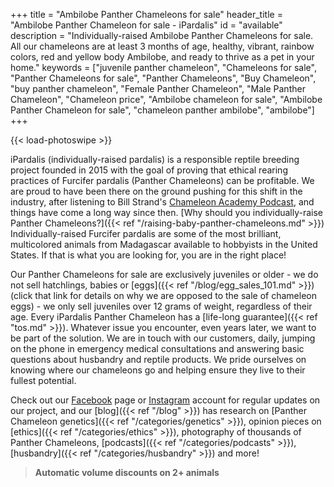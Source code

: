 +++
title = "Ambilobe Panther Chameleons for sale"
header_title = "Ambilobe Panther Chameleon for sale - iPardalis"
id = "available"
description = "Individually-raised Ambilobe Panther Chameleons for sale. All our chameleons are at least 3 months of age, healthy, vibrant, rainbow colors, red and yellow body Ambilobe, and ready to thrive as a pet in your home."
keywords = ["juvenile panther chameleon", "Chameleons for sale", "Panther Chameleons for sale", "Panther Chameleons", "Buy Chameleon", "buy panther chameleon", "Female Panther Chameleon", "Male Panther Chameleon", "Chameleon price", "Ambilobe chameleon for sale", "Ambilobe Panther Chameleon for sale", "chameleon panther ambilobe", "ambilobe"]
+++

{{< load-photoswipe >}}

iPardalis (individually-raised pardalis) is a responsible reptile breeding project founded in 2015 with the goal of proving that ethical rearing practices of Furcifer pardalis (Panther Chameleons) can be profitable. We are proud to have been there on the ground pushing for this shift in the industry, after listening to Bill Strand's [Chameleon Academy Podcast](https://chameleonacademy.com/podcasts/), and things have come a long way since then. [Why should you individually-raise Panther Chameleons?]({{< ref "/raising-baby-panther-chameleons.md" >}}) Individually-raised Furcifer pardalis are some of the most brilliant, multicolored animals from Madagascar available to hobbyists in the United States. If that is what you are looking for, you are in the right place!

Our Panther Chameleons for sale are exclusively juveniles or older - we do not sell hatchlings, babies or [eggs]({{< ref "/blog/egg_sales_101.md" >}}) (click that link for details on why we are opposed to the sale of chameleon eggs) - we only sell juveniles over 12 grams of weight, regardless of their age. Every iPardalis Panther Chameleon has a [life-long guarantee]({{< ref "tos.md" >}}). Whatever issue you encounter, even years later, we want to be part of the solution. We are in touch with our customers, daily, jumping on the phone in emergency medical consultations and answering basic questions about husbandry and reptile products. We pride ourselves on knowing where our chameleons go and helping ensure they live to their fullest potential. 

Check out our [Facebook](https://www.facebook.com/jonmarkhill) page or [Instagram](https://www.instagram.com/ipardalis/) account for regular updates on our project, and our [blog]({{< ref "/blog" >}}) has research on [Panther Chameleon genetics]({{< ref "/categories/genetics" >}}), opinion pieces on [ethics]({{< ref "/categories/ethics" >}}), photography of thousands of Panther Chameleons, [podcasts]({{< ref "/categories/podcasts" >}}), [husbandry]({{< ref "/categories/husbandry" >}}) and more!  

> **Automatic volume discounts on 2+ animals**

